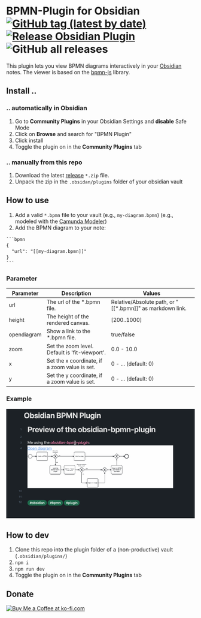# BPMN-Plugin for Obsidian [![GitHub tag (latest by date)](https://img.shields.io/github/v/tag/joleaf/obsidian-bpmn-plugin)](https://github.com/joleaf/obsidian-bpmn-plugin/releases) [![Release Obsidian Plugin](https://github.com/joleaf/obsidian-bpmn-plugin/actions/workflows/release.yml/badge.svg)](https://github.com/joleaf/obsidian-bpmn-plugin/actions/workflows/release.yml) ![GitHub all releases](https://img.shields.io/github/downloads/joleaf/obsidian-bpmn-plugin/total)

This plugin lets you view BPMN diagrams interactively in your [Obsidian](https://www.obsidian.md) notes.
The viewer is based on the [bpmn-js](https://github.com/bpmn-io/bpmn-js) library.

## Install ..

### .. automatically in Obsidian

1. Go to **Community Plugins** in your Obsidian Settings and **disable** Safe Mode
2. Click on **Browse** and search for "BPMN Plugin"
3. Click install
4. Toggle the plugin on in the **Community Plugins** tab

### .. manually from this repo

1. Download the latest [release](https://github.com/joleaf/obsidian-bpmn-plugin/releases) `*.zip` file.
2. Unpack the zip in the `.obsidan/plugins` folder of your obsidian vault

## How to use

1. Add a valid `*.bpmn` file to your vault (e.g., `my-diagram.bpmn`) (e.g., modeled with
   the [Camunda Modeler](https://camunda.com/de/download/modeler/))
2. Add the BPMN diagram to your note:

````
```bpmn
{
  "url": "[[my-diagram.bpmn]]"
}
```
````

### Parameter

| Parameter   | Description                                    | Values                                                    |
|-------------|------------------------------------------------|-----------------------------------------------------------|
| url         | The url of the *.bpmn file.                    | Relative/Absolute path, or "[[*.bpmn]]" as markdown link. |
| height      | The height of the rendered canvas.             | [200..1000]                                               |
| opendiagram | Show a link to the *.bpmn file.                | true/false                                                |
| zoom        | Set the zoom level. Default is 'fit-viewport'. | 0.0 - 10.0                                                |
| x           | Set the x coordinate, if a zoom value is set.  | 0 - ... (default: 0)                                      |
| y           | Set the y coordinate, if a zoom value is set.  | 0 - ... (default: 0)                                      |

### Example

![Example](example/bpmn-plugin.gif)

## How to dev

1. Clone this repo into the plugin folder of a (non-productive) vault (`.obsidian/plugins/`)
2. `npm i`
3. `npm run dev`
4. Toggle the plugin on in the **Community Plugins** tab

## Donate

<a href='https://ko-fi.com/joleaf' target='_blank'><img height='35' style='border:0px;height:46px;' src='https://az743702.vo.msecnd.net/cdn/kofi3.png?v=0' border='0' alt='Buy Me a Coffee at ko-fi.com' />
